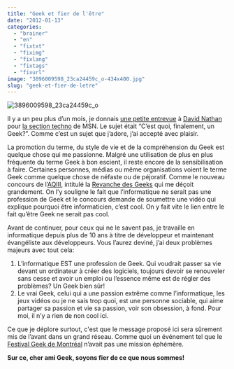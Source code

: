 ```yaml
---
title: "Geek et fier de l'être"
date: "2012-01-13"
categories: 
  - "brainer"
  - "en"
  - "fixtxt"
  - "fiximg"
  - "fixlang"
  - "fixtags"
  - "fixurl"
image: "3896009598_23ca24459c_o-434x400.jpg"
slug: "geek-et-fier-de-letre"
---
```


![](images/3896009598_23ca24459c_o-434x400.jpg "3896009598_23ca24459c_o")

Il y a un peu plus d’un mois, je donnais [une petite entrevue](https://techno.ca.msn.com/cest-quoi-finalement-un-geek) à [David Nathan](https://www.davidnathan.ca/) pour [la section techno](https://techno.ca.msn.com/) de MSN. Le sujet était “C’est quoi, finalement, un Geek?”. Comme c’est un sujet que j’adore, j’ai accepté avec plaisir.

La promotion du terme, du style de vie et de la compréhension du Geek est quelque chose qui me passionne. Malgré une utilisation de plus en plus fréquente du terme Geek à bon escient, il reste encore de la sensibilisation à faire. Certaines personnes, médias ou même organisations voient le terme Geek comme quelque chose de néfaste ou de péjoratif. Comme le nouveau concours de l’[AQIII](https://www.aqiii.org), intitulé la [Revanche des Geeks](https://www.revanchedesgeeks.org/) qui me déçoit grandement. On l’y souligne le fait que l’informatique ne serait pas une profession de Geek et le concours demande de soumettre une vidéo qui explique pourquoi être informaticien, c’est cool. On y fait vite le lien entre le fait qu’être Geek ne serait pas cool.

Avant de continuer, pour ceux qui ne le savent pas, je travaille en informatique depuis plus de 10 ans à titre de développeur et maintenant évangéliste aux développeurs. Vous l’aurez deviné, j’ai deux problèmes majeurs avec tout cela:

1. L’informatique EST une profession de Geek. Qui voudrait passer sa vie devant un ordinateur à créer des logiciels, toujours devoir se renouveler sans cesse et avoir un emploi ou l’essence même est de régler des problèmes? Un Geek bien sûr!
2. Le vrai Geek, celui qui a une passion extrême comme l’informatique, les jeux vidéos ou je ne sais trop quoi, est une personne sociable, qui aime partager sa passion et vie sa passion, voir son obsession, à fond. Pour moi, il n’y a rien de non cool ici.

Ce que je déplore surtout, c'est que le message proposé ici sera sûrement mis de l’avant dans un grand réseau. Comme quoi un événement tel que le [Festival Geek de Montréal](https://geekfestmtl.com/) n’avait pas une mission éphémère.

**Sur ce, cher ami Geek, soyons fier de ce que nous sommes!**
